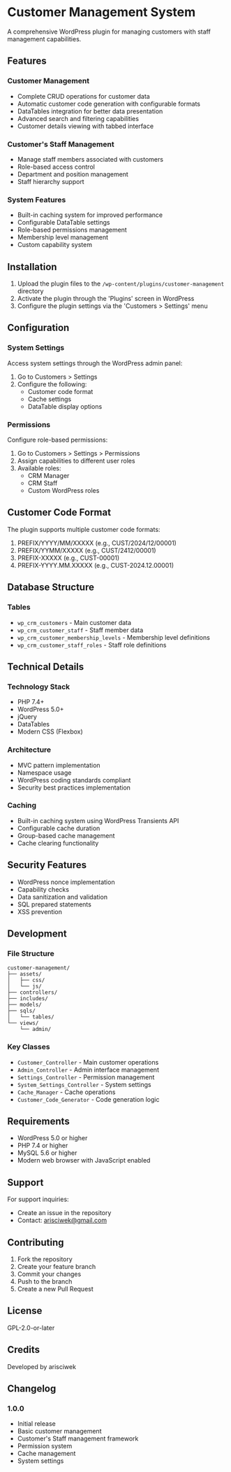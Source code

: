 # Customer Management System

A comprehensive WordPress plugin for managing customers with staff management capabilities.

## Features

### Customer Management
- Complete CRUD operations for customer data
- Automatic customer code generation with configurable formats
- DataTables integration for better data presentation
- Advanced search and filtering capabilities
- Customer details viewing with tabbed interface

### Customer's Staff Management
- Manage staff members associated with customers
- Role-based access control
- Department and position management
- Staff hierarchy support

### System Features
- Built-in caching system for improved performance
- Configurable DataTable settings
- Role-based permissions management
- Membership level management
- Custom capability system

## Installation

1. Upload the plugin files to the `/wp-content/plugins/customer-management` directory
2. Activate the plugin through the 'Plugins' screen in WordPress
3. Configure the plugin settings via the 'Customers > Settings' menu

## Configuration

### System Settings
Access system settings through the WordPress admin panel:
1. Go to Customers > Settings
2. Configure the following:
   - Customer code format
   - Cache settings
   - DataTable display options

### Permissions
Configure role-based permissions:
1. Go to Customers > Settings > Permissions
2. Assign capabilities to different user roles
3. Available roles:
   - CRM Manager
   - CRM Staff
   - Custom WordPress roles

## Customer Code Format

The plugin supports multiple customer code formats:
1. PREFIX/YYYY/MM/XXXXX (e.g., CUST/2024/12/00001)
2. PREFIX/YYMM/XXXXX (e.g., CUST/2412/00001)
3. PREFIX-XXXXX (e.g., CUST-00001)
4. PREFIX-YYYY.MM.XXXXX (e.g., CUST-2024.12.00001)

## Database Structure

### Tables
- `wp_crm_customers` - Main customer data
- `wp_crm_customer_staff` - Staff member data
- `wp_crm_customer_membership_levels` - Membership level definitions
- `wp_crm_customer_staff_roles` - Staff role definitions

## Technical Details

### Technology Stack
- PHP 7.4+
- WordPress 5.0+
- jQuery
- DataTables
- Modern CSS (Flexbox)

### Architecture
- MVC pattern implementation
- Namespace usage
- WordPress coding standards compliant
- Security best practices implementation

### Caching
- Built-in caching system using WordPress Transients API
- Configurable cache duration
- Group-based cache management
- Cache clearing functionality

## Security Features

- WordPress nonce implementation
- Capability checks
- Data sanitization and validation
- SQL prepared statements
- XSS prevention

## Development

### File Structure
```
customer-management/
├── assets/
│   ├── css/
│   └── js/
├── controllers/
├── includes/
├── models/
├── sqls/
│   └── tables/
└── views/
    └── admin/
```

### Key Classes
- `Customer_Controller` - Main customer operations
- `Admin_Controller` - Admin interface management
- `Settings_Controller` - Permission management
- `System_Settings_Controller` - System settings
- `Cache_Manager` - Cache operations
- `Customer_Code_Generator` - Code generation logic

## Requirements

- WordPress 5.0 or higher
- PHP 7.4 or higher
- MySQL 5.6 or higher
- Modern web browser with JavaScript enabled

## Support

For support inquiries:
- Create an issue in the repository
- Contact: arisciwek@gmail.com

## Contributing

1. Fork the repository
2. Create your feature branch
3. Commit your changes
4. Push to the branch
5. Create a new Pull Request

## License

GPL-2.0-or-later

## Credits

Developed by arisciwek

## Changelog

### 1.0.0
- Initial release
- Basic customer management
- Customer's Staff management framework
- Permission system
- Cache management
- System settings
